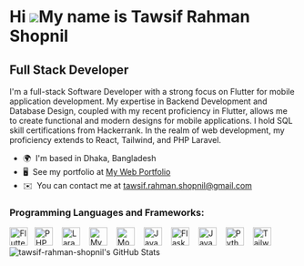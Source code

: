 Hi ![](https://user-images.githubusercontent.com/18350557/176309783-0785949b-9127-417c-8b55-ab5a4333674e.gif)My name is Tawsif Rahman Shopnil
=============================================================================================================================================

Full Stack Developer
--------------------

I'm a full-stack Software Developer with a strong focus on Flutter for mobile application development. My expertise in Backend Development and Database Design, coupled with my recent proficiency in Flutter, allows me to create functional and modern designs for mobile applications. I hold SQL skill certifications from Hackerrank. In the realm of web development, my proficiency extends to React, Tailwind, and PHP Laravel.

*   🌍  I'm based in Dhaka, Bangladesh
*   🖥️  See my portfolio at [My Web Portfolio](http://tawsifrahmanshopnil.com/)
*   ✉️  You can contact me at [tawsif.rahman.shopnil@gmail.com](mailto:tawsif.rahman.shopnil@gmail.com)

   **<h3 align="left">Programming Languages and Frameworks: </h3>**

<p align="left">
  <img src="https://cdn.jsdelivr.net/gh/devicons/devicon/icons/flutter/flutter-original.svg" height="32" alt="Flutter" style="margin-right: 12px"><img src="https://cdn.jsdelivr.net/gh/devicons/devicon/icons/php/php-original.svg" height="32" alt="PHP" style="margin-right: 12px"> <img src="https://cdn.jsdelivr.net/gh/devicons/devicon@latest/icons/laravel/laravel-original.svg" height="32" alt="Laravel" style="margin-right: 12px">  <img src="https://cdn.jsdelivr.net/gh/devicons/devicon/icons/mysql/mysql-original.svg" height="32" alt="MySQL" style="margin-right: 12px"> <img src="https://cdn.jsdelivr.net/gh/devicons/devicon/icons/mongodb/mongodb-original.svg" height="32" alt="MongoDB" style="margin-right: 12px"> <img src="https://cdn.simpleicons.org/javascript/F7DF1E" height="32" alt="JavaScript" style="margin-right: 12px"> <img src="https://cdn.jsdelivr.net/gh/devicons/devicon@latest/icons/flask/flask-original-wordmark.svg" height="32" alt="Flask" style="margin-right: 12px"> <img src="https://cdn.jsdelivr.net/gh/devicons/devicon/icons/java/java-original.svg" height="32" alt="Java" style="margin-right: 12px"> <img src="https://cdn.simpleicons.org/python/3776AB" height="32" alt="Python" style="margin-right: 12px"> <img src="https://cdn.jsdelivr.net/gh/devicons/devicon@latest/icons/tailwindcss/tailwindcss-original.svg" height="32" alt="Tailwind CSS" style="margin-right: 12px">

<img src="https://github-readme-stats.vercel.app/api?username=tawsif-rahman-shopnil&theme=vue-dark&show_icons=true&hide_border=true&count_private=true" alt="tawsif-rahman-shopnil's GitHub Stats" />
